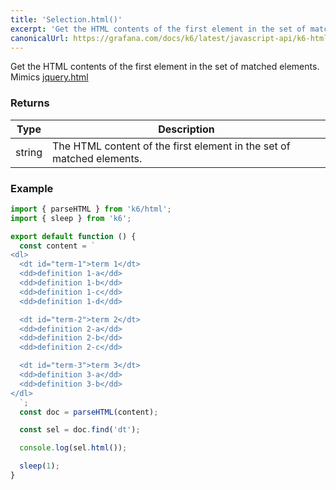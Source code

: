 ```yaml
---
title: 'Selection.html()'
excerpt: 'Get the HTML contents of the first element in the set of matched elements.'
canonicalUrl: https://grafana.com/docs/k6/latest/javascript-api/k6-html/selection/selection-html/
---
```


Get the HTML contents of the first element in the set of matched elements.
Mimics [jquery.html](https://api.jquery.com/html/)

### Returns

| Type   | Description                                                           |
| ------ | --------------------------------------------------------------------- |
| string | The HTML content of the first element in the set of matched elements. |

### Example

<CodeGroup labels={[]}>

```javascript
import { parseHTML } from 'k6/html';
import { sleep } from 'k6';

export default function () {
  const content = `
<dl>
  <dt id="term-1">term 1</dt>
  <dd>definition 1-a</dd>
  <dd>definition 1-b</dd>
  <dd>definition 1-c</dd>
  <dd>definition 1-d</dd>

  <dt id="term-2">term 2</dt>
  <dd>definition 2-a</dd>
  <dd>definition 2-b</dd>
  <dd>definition 2-c</dd>

  <dt id="term-3">term 3</dt>
  <dd>definition 3-a</dd>
  <dd>definition 3-b</dd>
</dl>
  `;
  const doc = parseHTML(content);

  const sel = doc.find('dt');

  console.log(sel.html());

  sleep(1);
}
```

</CodeGroup>

